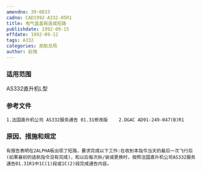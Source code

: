 ```yaml
---
amendno: 39-0833
cadno: CAD1992-A332-05R1
title: 电气盒盖板造成短路
publishdate: 1992-09-15
effdate: 1992-09-12
tags: A332
categories: 民航总局
author: 赵强
---
```


### 适用范围 
AS332直升机L型

<!--more-->
### 参考文件
    1.法国直升机公司 AS332服务通告 01.31修改版    2.DGAC AD91-249-047(B)R1 

### 原因、措施和规定 
    有报告表明在2ALPHA板出现了短路，要求完成以下工作:在收到本指令当天的最后一次飞行后(如果最初的适航指令没有完成)，和以后每次拆/装或更换时，按照法国直升机公司AS332服务通告01.31R1中1C(1)段或1C(2)段完成通告内容。
